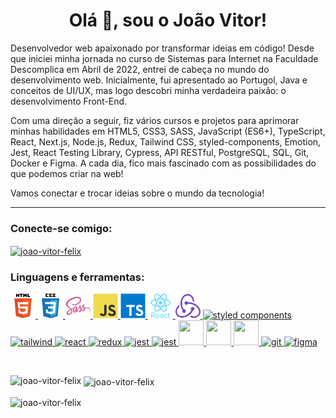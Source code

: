 <h1 align="center">Olá 👋, sou o João Vitor!</h1>
<p align="center">

Desenvolvedor web apaixonado por transformar ideias em código! Desde que iniciei minha jornada no curso de Sistemas para Internet na Faculdade Descomplica em Abril de 2022, entrei de cabeça no mundo do desenvolvimento web. Inicialmente, fui apresentado ao Portugol, Java e conceitos de UI/UX, mas logo descobri minha verdadeira paixão: o desenvolvimento Front-End.

Com uma direção a seguir, fiz vários cursos e projetos para aprimorar minhas habilidades em HTML5, CSS3, SASS, JavaScript (ES6+), TypeScript, React, Next.js, Node.js, Redux, Tailwind CSS, styled-components, Emotion, Jest, React Testing Library, Cypress, API RESTful, PostgreSQL, SQL, Git, Docker e Figma. A cada dia, fico mais fascinado com as possibilidades do que podemos criar na web!

Vamos conectar e trocar ideias sobre o mundo da tecnologia!</p>

---

<h3 align="left">Conecte-se comigo:</h3>
<p align="left">
<a href="https://linkedin.com/in/joao-vitor-felix" target="blank"><img align="center" src="https://raw.githubusercontent.com/rahuldkjain/github-profile-readme-generator/master/src/images/icons/Social/linked-in-alt.svg" alt="joao-vitor-felix" height="30" width="40" /></a>
</p>

<h3 align="left">Linguagens e ferramentas:</h3>
<p align="left"> 
  <a href="https://www.w3.org/html/" target="_blank" rel="noreferrer"> <img src="https://raw.githubusercontent.com/devicons/devicon/master/icons/html5/html5-original-wordmark.svg" alt="html5" width="40" height="40"/> </a>
  <a href="https://www.w3schools.com/css/" target="_blank" rel="noreferrer"> <img src="https://raw.githubusercontent.com/devicons/devicon/master/icons/css3/css3-original-wordmark.svg" alt="css3" width="40" height="40"/> </a> 
  <a href="https://sass-lang.com" target="_blank" rel="noreferrer"> <img src="https://raw.githubusercontent.com/devicons/devicon/master/icons/sass/sass-original.svg" alt="sass" width="40" height="40"/> </a>
  <a href="https://developer.mozilla.org/en-US/docs/Web/JavaScript" target="_blank" rel="noreferrer"> <img src="https://raw.githubusercontent.com/devicons/devicon/master/icons/javascript/javascript-original.svg" alt="javascript" width="40" height="40"/> </a> 
  <a href="https://www.typescriptlang.org/" target="_blank" rel="noreferrer"> <img src="https://raw.githubusercontent.com/devicons/devicon/master/icons/typescript/typescript-original.svg" alt="typescript" width="40" height="40"/> </a>
  <a href="https://react.dev" target="_blank" rel="noreferrer"> <img src="https://raw.githubusercontent.com/devicons/devicon/master/icons/react/react-original-wordmark.svg" alt="react" width="40" height="40"/> </a> 
  <a href="https://redux.js.org" target="_blank" rel="noreferrer"> <img src="https://raw.githubusercontent.com/devicons/devicon/master/icons/redux/redux-original.svg" alt="redux" width="40" height="40"/> </a>
  <a href="https://styled-components.com/" target="_blank" rel="noreferrer"> <img src="https://raw.githubusercontent.com/styled-components/brand/master/styled-components.png" alt="styled components" width="40" height="40"/> </a>
  <a href="https://tailwindcss.com/" target="_blank" rel="noreferrer"> <img src="https://tailwindcss.com/_next/static/media/tailwindcss-mark.3c5441fc7a190fb1800d4a5c7f07ba4b1345a9c8.svg" alt="tailwind" width="40" height="40"/> </a>
  <a href="https://nextjs.org/" target="_blank" rel="noreferrer"> <img src="https://www.svgrepo.com/show/354113/nextjs-icon.svg" alt="react" width="40" height="40"/> </a>
  <a href="https://nodejs.org/en" target="_blank" rel="noreferrer"> <img src="https://logospng.org/download/node-js/logo-node-js-1024.png" alt="redux" width="40" height="40"/> </a>
  <a href="https://jestjs.io" target="_blank" rel="noreferrer"> <img src="https://www.vectorlogo.zone/logos/jestjsio/jestjsio-icon.svg" alt="jest" width="40" height="40"/> </a>
  <a href="https://vitest.dev/" target="_blank" rel="noreferrer"> <img src="https://vitest.dev/logo-shadow.svg" alt="jest" width="40" height="40"/> </a>
  <a href="https://testing-library.com/" target="_blank" rel="noreferrer"> <img src="https://testing-library.com/img/octopus-64x64.png" width="40" height="40"/> </a>
  <a href="https://www.cypress.io/" target="_blank" rel="noreferrer"> <img src="https://uploads-ssl.webflow.com/62d9b9c78f111f03f778e150/644b52b843a3f6addffd6456_cypress.png" width="40" height="40"/> </a>
  <a href="https://www.docker.com/" target="_blank" rel="noreferrer"> <img src="https://cdn-icons-png.flaticon.com/512/919/919853.png" width="40" height="40"/> </a>
  <a href="https://git-scm.com/" target="_blank" rel="noreferrer"> <img src="https://www.vectorlogo.zone/logos/git-scm/git-scm-icon.svg" alt="git" width="40" height="40"/> </a> 
  <a href="https://www.figma.com/" target="_blank" rel="noreferrer"> <img src="https://www.vectorlogo.zone/logos/figma/figma-icon.svg" alt="figma" width="40" height="40"/> </a></p>
<p align="left"> <a href="https://twitter.com/" target="blank"><img src="https://img.shields.io/twitter/follow/?logo=twitter&style=for-the-badge" alt="" /></a> </p>

<p><img align="left" src="https://github-readme-stats.vercel.app/api/top-langs?username=joao-vitor-felix&show_icons=true&locale=en&layout=compact" alt="joao-vitor-felix" /></p>

<p>&nbsp;<img align="center" src="https://github-readme-stats.vercel.app/api?username=joao-vitor-felix&show_icons=true&locale=en" alt="joao-vitor-felix" /></p>

<p><img align="center" src="https://github-readme-streak-stats.herokuapp.com/?user=joao-vitor-felix&" alt="joao-vitor-felix" /></p>
